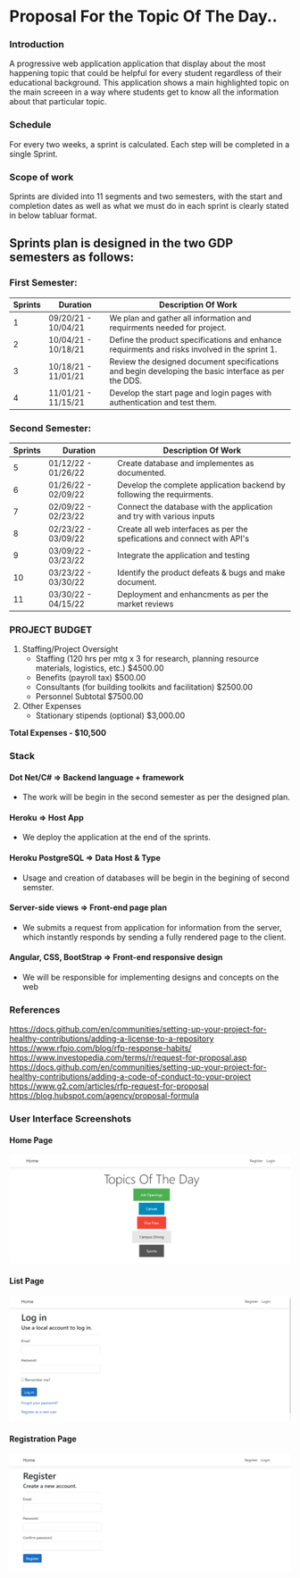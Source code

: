 # Proposal For the Topic Of The Day..

### Introduction

A progressive web application application that display about the most happening topic that could be helpful for every student regardless of their educational background. This application shows a main highlighted topic on the main screeen in a way where students get to know all the information about that particular topic.

### Schedule

For every two weeks, a sprint is calculated. Each step will be completed in a single Sprint.

### Scope of work   

Sprints are divided into 11 segments and two semesters, with the start and completion dates as well as what we must do in each sprint is clearly stated in below tabluar format.


## Sprints plan is designed in the two GDP semesters as follows: 

### First Semester: 

| Sprints | Duration            | Description Of Work                                                                                  |   
|---------|---------------------|------------------------------------------------------------------------------------------------------|
| 1       | 09/20/21 - 10/04/21 | We plan and gather all information and requirments needed for project.                               |
| 2       | 10/04/21 - 10/18/21 | Define the product specifications and enhance requirments and  risks involved in the sprint 1.       |
| 3       | 10/18/21 - 11/01/21 | Review the designed document specifications and begin developing the basic interface as per the DDS. |
| 4       | 11/01/21 - 11/15/21 | Develop the start page and login pages with authentication and test them.                            |

### Second Semester: 

| Sprints | Duration            | Description Of Work                                                                                  |   
|---------|---------------------|------------------------------------------------------------------------------------------------------|
| 5       | 01/12/22 - 01/26/22 | Create database and implementes as documented.                                                       |
| 6       | 01/26/22 - 02/09/22 | Develop the complete application backend by following the requirments.                               |
| 7       | 02/09/22 - 02/23/22 | Connect the database with the application and try with various inputs                                |
| 8       | 02/23/22 - 03/09/22 | Create all web interfaces as per the spefications and connect with API's                             |
| 9       | 03/09/22 - 03/23/22 | Integrate the application and testing                                                                |
| 10      | 03/23/22 - 03/30/22 | Identify the product defeats & bugs and make document.                                               |
| 11      | 03/30/22 - 04/15/22 | Deployment and enhancments as per the market reviews                                                 |

### PROJECT BUDGET
  1. Staffing/Project Oversight <br>
        * Staffing (120 hrs per mtg x 3 for research, planning resource materials, logistics, etc.)               $4500.00  <br>
        * Benefits (payroll tax)                                                                                 $500.00  <br>
        * Consultants (for building toolkits and facilitation)                                                   $2500.00 <br>
        * Personnel Subtotal                                                                                     $7500.00 <br>
  2. Other Expenses
        * Stationary stipends (optional)                                                                              $3,000.00 <br>
      
  <b> Total Expenses - $10,500</b>
  
### Stack 
  

####  Dot Net/C#  => Backend language + framework 

- The work will be begin in the second semester as per the designed plan.

#### Heroku => Host App

- We deploy the application at the end of the sprints.

#### Heroku PostgreSQL => Data Host & Type

- Usage and creation of databases will be begin in the begining of second semster.

#### Server-side views => Front-end page plan 

- We submits a request from application for information from the server, which instantly responds by sending a fully rendered page to the client.

#### Angular, CSS, BootStrap => Front-end responsive design 

- We will be responsible for implementing designs and concepts on the web


### References   
https://docs.github.com/en/communities/setting-up-your-project-for-healthy-contributions/adding-a-license-to-a-repository
https://www.rfpio.com/blog/rfp-response-habits/
https://www.investopedia.com/terms/r/request-for-proposal.asp
https://docs.github.com/en/communities/setting-up-your-project-for-healthy-contributions/adding-a-code-of-conduct-to-your-project
https://www.g2.com/articles/rfp-request-for-proposal
https://blog.hubspot.com/agency/proposal-formula


### User Interface Screenshots
#### Home Page
![Home page](https://github.com/NaveenTanuku/Topic-of-the-Day-2B/blob/main/Images/welcome_page.png)   
#### List Page   
![Sign-in page](https://github.com/NaveenTanuku/Topic-of-the-Day-2B/blob/main/Images/login.png)  
#### Registration Page
![Signup page](https://github.com/NaveenTanuku/Topic-of-the-Day-2B/blob/main/Images/signup.png)



